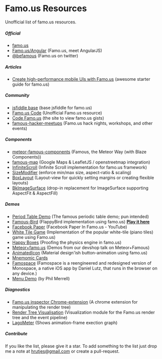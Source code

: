 Famo.us Resources
================

Unofficial list of famo.us resources.

##### Official

* [famo.us](http://famo.us/)
* [Famo.us/Angular](http://famo.us/integrations/angular) (Famo.us, meet AngularJS)
* [@befamous](https://twitter.com/befamous) (Famo.us on twitter)

##### Articles

* [Create high-performance mobile UIs with Famo.us](http://www.ibm.com/developerworks/library/wa-famous/index.html) (awesome starter guide for famo.us)

##### Community

* [jsfiddle base](http://jsfiddle.net/sunrising/Pr5Ku/light/) (base jsfiddle for famo.us)
* [Famo.us Code](http://famousco.de) (Unofficial Famo.us resource)
* [Code Famo.us](http://codefamo.us) (the site to view famo.us gists)
* [famous-hacker-meetups](http://www.pinterest.com/famouspin/famous-hacker-meetups/) (Famo.us hack nights, workshops, and other events)


##### Components

* [meteor-famous-components](https://github.com/gadicc/meteor-famous-components) (Famous, the Meteor Way (with Blaze Components))
* [famous-map](https://github.com/IjzerenHein/famous-map) (Google Maps & LeafletJS / openstreetmap integration)
* [InfiniteScroll](https://github.com/JonnyBGod/famous-infinitescroll) (Infinite Scroll implementation for famo.us framework)
* [SizeModifier](https://github.com/IjzerenHein/famous-sizemodifier) (enforce min/max size, aspect-ratio & scaling)
* [BoxLayout](https://github.com/IjzerenHein/famous-boxlayout) (Layout-view for quickly setting margins or creating flexible layouts)
* [BkImageSurface](https://github.com/IjzerenHein/famous-bkimagesurface) (drop-in replacement for ImageSurface supporting AspectFit & AspectFill)

##### Demos

* [Period Table Demo](http://periodic.famo.us/) (The famous periodic table demo; pun intended)
* [Famous-Bird](https://github.com/DrClick/FamousBird) (FlappyBird implementation using famo.us) **[Play it here](http://famous-bird.herokuapp.com/)**
* [Facebook Paper](https://www.youtube.com/watch?v=6jg-PlisAFc) (Facebook Paper In Famo.us - YouTube)
* [White Tile Game](https://github.com/IjzerenHein/famous-white-tile) (Implementation of the popular white-tile (piano tiles) game using Famo.us)
* [Happy Boxes](https://github.com/talves/famous-happy-boxes) (Proofing the physics engine in famo.us)
* [Meteor+famo.us](https://github.com/percolatestudio/meteor-famous-demos) (Demos from our devshop talk on Meteor+Famous)
* [AnimatedIcon](https://github.com/IjzerenHein/famous-animatedIcon) (Material design'ish button-animation using famo.us)
* [Mnemomic Cards](http://mnemoniccards.com/)
* [Famospace](https://github.com/Famospace/Famo.us-Monospace/) (Famospace is a reengineered and redesigned version of Monospace, a native iOS app by Daniel Lutz, that runs in the browser on any device.)
* [Menu Demo](http://philmerrell.com/famo-us-menu-demo/) (by Phil Merrell)

##### Diagnostics

* [Famo.us inspector Chrome-extension](https://github.com/FamousInternal/famous-inspector) (A chrome extension for manipulating the render tree)
* [Render Tree Visualisation](https://github.com/FamousInternal/Render-Tree-Visualization) (Visualization module for the Famo.us render tree and the event pipeline)
* [LagoMeter](https://github.com/IjzerenHein/famous-lagometer) (Shows animation-frame exection graph)

##### Contribute

If you like the list, please give it a star. To add something to the list just drop me a note at [hrutjes@gmail.com](hrutjes@gmail.com) or create a pull-request.
